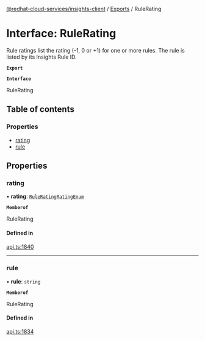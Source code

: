 [@redhat-cloud-services/insights-client](../README.md) / [Exports](../modules.md) / RuleRating

# Interface: RuleRating

Rule ratings list the rating (-1, 0 or +1) for one or more rules.  The rule is listed by its Insights Rule ID.

**`Export`**

**`Interface`**

RuleRating

## Table of contents

### Properties

- [rating](RuleRating.md#rating)
- [rule](RuleRating.md#rule)

## Properties

### rating

• **rating**: [`RuleRatingRatingEnum`](../enums/RuleRatingRatingEnum.md)

**`Memberof`**

RuleRating

#### Defined in

[api.ts:1840](https://github.com/RedHatInsights/javascript-clients/blob/master/packages/insights/api.ts#L1840)

___

### rule

• **rule**: `string`

**`Memberof`**

RuleRating

#### Defined in

[api.ts:1834](https://github.com/RedHatInsights/javascript-clients/blob/master/packages/insights/api.ts#L1834)
